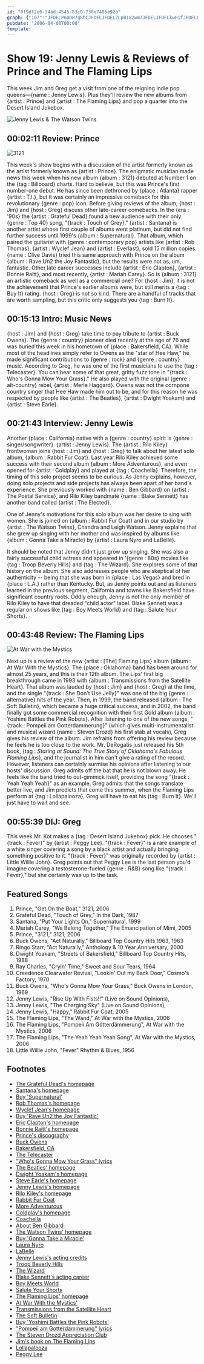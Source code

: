 ```yaml
---
id: "0f9df2e6-34ad-4545-83c0-738e7405e92b"
graph: {"107":"JFDELP60DH7q8hCJFDELJFDELZLpB182wm7JFDELJFDELkwH1fJFDELL7YXHJFDELngdMgJFDELlLtLlJFDELb7OG8JFDELuOkHX6HI0VJFDELJFDELKScwMBHhv3JFDELJFDELd78iu1QNn482wm782wm7GqFBi82wm7NijK3BLrIykwH1flLtLlngdMgNijK3b7OG8NijK3e7pwVHRFnxNijK3BJ2yjuOkHX","210":"BGYqqBKuZIBGYqqv7P9BBGYqqvOOcnEwqL8gVbfnBHm1GgVbfnX6cfdgVbfnBHm1GgMit6EwqL8VVfuxsnPkOv7P9B","3N":"9MGtlBFkpA95DSdkKJyT97qipX6cfdBHm1GgMit6FQVsyyb7500XY7TsdFy0sdFy0t4pIpBF0XxBe3GfBFkpAyYvAI","PD":"BFWLPBhPslBFWLPr7yyA0M5QABFWLP5LF6CBFWLPBFWLPBMlTxBFWLPYhyyU7q8hCBFWLPBFWLPkgSLa0M5QA7q8hCYhyyUqjvvt","2KR":"OfFJnqYVo9BIN24qYVo9BIN24OfFJn"}
pubdate: "2006-04-08T00:00"
template: 
---
```






# Show 19: Jenny Lewis & Reviews of Prince and The Flaming Lips

This week Jim and Greg get a visit from one of the reigning indie pop queens—{name : Jenny Lewis}. Plus they'll review the new albums from {artist : Prince} and {artist : The Flaming Lips} and pop a quarter into the Desert Island Jukebox.

![Jenny Lewis & The Watson Twins](https://static.soundopinions.org/images/2006/jennylewis.jpg)



## 00:02:11 Review: Prince

![3121](https://static.soundopinions.org/assets/19/3N0.jpg)

This week's show begins with a discussion of the artist formerly known as the artist formerly known as {artist : Prince}. The enigmatic musician made news this week when his new album {album : 3121} debuted at Number 1 on the {tag : Billboard} charts. Hard to believe, but this was Prince's first number-one debut. He has since been dethroned by {place : Atlanta} rapper {artist : T.I.}, but it was certainly an impressive comeback for this revolutionary {genre : pop} icon. Before giving reviews of the album, {host : Jim} and {host : Greg} discuss other late-career comebacks. In the {era : '90s} the {artist : Grateful Dead} found a new audience with their only {genre : Top 40} song, "{track : Touch of Grey}." {artist : Santana} is another artist whose first couple of albums went platinum, but did not find further success until 1999's {album : Supernatural}. That album, which paired the guitarist with {genre : contemporary pop} artists like {artist : Rob Thomas}, {artist : Wyclef Jean} and {artist : Everlast}, sold 15 million copies. {name : Clive Davis} tried this same approach with Prince on the album {album : Rave Un2 the Joy Fantastic}, but the results were not as, um, fantastic. Other late career successes include {artist : Eric Clapton}, {artist : Bonnie Raitt}, and most recently, {artist : Mariah Carey}. So is {album : 3121} an artistic comeback as well as a commercial one? For {host : Jim}, it is not the achievement that Prince's earlier albums were, but still merits a {tag : Buy It} rating. {host : Greg} is not so kind. There are a handful of tracks that are worth sampling, but this critic only suggests you {tag : Burn It}.



## 00:15:13 Intro: Music News

{host : Jim} and {host : Greg} take time to pay tribute to {artist : Buck Owens}. The {genre : country} pioneer died recently at the age of 76 and was buried this week in his hometown of {place : Bakersfield, CA}. While most of the headlines simply refer to Owens as the "star of Hee Haw," he made significant contributions to {genre : rock} and {genre : country} music. According to Greg, he was one of the first musicians to use the {tag : Telecaster}. You can hear some of that great, gritty fuzz tone in "{track : Who's Gonna Mow Your Grass}." He also played with the original {genre : alt-country} rebel, {artist : Merle Haggard}. Owens was not the cornpone country singer that Hee Haw made him out to be, and for this reason he was respected by people like {artist : The Beatles}, {artist : Dwight Yoakam} and {artist : Steve Earle}.



## 00:21:43 Interview: Jenny Lewis

Another {place : California} native with a {genre : country} spirit is {genre : singer/songwriter}  {artist : Jenny Lewis}. The {artist : Rilo Kiley} frontwoman joins {host : Jim} and {host : Greg} to talk about her latest solo album, {album : Rabbit Fur Coat}. Last year Rilo Kiley achieved some success with their second album {album : More Adventurous}, and even opened for {artist : Coldplay} and played at {tag : Coachella}. Therefore, the timing of this solo project seems to be curious. As Jenny explains, however, doing solo projects and side projects has always been apart of her band's experience. She previously worked with {name : Ben Gibbard} on {artist : The Postal Service}, and Rilo Kiley bandmate {name : Blake Sennett} has another band called {artist : The Elected}.

One of Jenny's motivations for this solo album was her desire to sing with women. She is joined on {album : Rabbit Fur Coat} and in our studio by {artist : The Watson Twins}, Chandra and Leigh Watson. Jenny explains that she grew up singing with her mother and was inspired by albums like {album : Gonna Take a Miracle} by {artist : Laura Nyro and LaBelle}.

It should be noted that Jenny didn't just grow up singing. She was also a fairly successful child actress and appeared in '{genre : 80s} movies like {tag : Troop Beverly Hills} and {tag : The Wizard}. She explores some of that history on the album. She also addresses people who are skeptical of her authenticity -- being that she was born in {place : Las Vegas} and bred in {place : L.A.} rather than Kentucky. But, as Jenny points out and as listeners learned in the previous segment, California and towns like Bakersfield have significant country roots. Oddly enough, Jenny is not the only member of Rilo Kiley to have that dreaded "child actor" label. Blake Sennett was a regular on shows like {tag : Boy Meets World} and {tag : Salute Your Shorts}.



## 00:43:48 Review: The Flaming Lips

![At War with the Mystics](https://static.soundopinions.org/assets/19/2100.jpg)

Next up is a review of the new {artist : [The] Flaming Lips} album {album : At War With the Mystics}. The {place : Oklahoma} band has been around for almost 25 years, and this is their 12th album. The Lips' first big breakthrough came in 1993 with {album : Transmissions from the Satellite Heart}. That album was lauded by {host : Jim} and {host : Greg} at the time, and the single "{track : She Don't Use Jelly}" was one of the big {genre : alternative} hits of the year. Then, in 1999, the band released {album : The Soft Bulletin}, which became a huge critical success, and in 2002, the band finally got some commercial recognition with their first Gold album {album : Yoshimi Battles the Pink Robots}. After listening to one of the new songs, "{track : Pompeii am Gotterdammerung}" (which gives multi-instrumentalist and musical wizard {name : Steven Drozd} his first stab at vocals), Greg gives his review of the album. Jim refrains from offering his review because he feels he is too close to the work. Mr. DeRogatis just released his 5th book, {tag : *Staring at Sound: The True Story of Oklahoma's Fabulous Flaming Lips*}, and the journalist in him can't give a rating of the record. However, listeners can certainly surmise his opinions after listening to our hosts' discussion. Greg admits off the bat that he is not blown away. He feels like the band tried to out-gimmick itself, providing the song "{track : Yeah Yeah Yeah}" as an example. Greg admits that the songs translate better live, and Jim predicts that come this summer, when the Flaming Lips perform at {tag : Lollapalooza}, Greg will have to eat his {tag : Burn It}. We'll just have to wait and see.



## 00:55:39 DIJ: Greg

This week Mr. Kot makes a {tag : Desert Island Jukebox} pick. He chooses "{track : Fever}" by {artist : Peggy Lee}. "{track : Fever}" is a rare example of a white singer covering a song by a black artist and actually bringing something positive to it. "{track : Fever}" was originally recorded by {artist : Little Willie John}. Greg points out that Peggy Lee is the last person you'd imagine covering a testosterone-fueled {genre : R&B} song like "{track : Fever}," but she certainly was up to the task.



## Featured Songs

1. Prince, "Get On the Boat," 3121, 2006
2. Grateful Dead, "Touch of Grey," In the Dark, 1987
3. Santana, "Put Your Lights On," Supernatural, 1999
4. Mariah Carey, "We Belong Together," The Emancipation of Mimi, 2005
5. Prince, "3121," 3121, 2006
6. Buck Owens, "Act Naturally," Billboard Top Country Hits 1963, 1963
7. Ringo Starr, "Act Naturally," Anthology & 10 Year Anniversary, 2000
8. Dwight Yoakam, "Streets of Bakersfield," Billboard Top Country Hits, 1988
9. Ray Charles, "Cryin' Time," Sweet and Sour Tears, 1964
10. Creedence Clearwater Revival, "Lookin' Out my Back Door," Cosmo's Factory, 1970
11. Buck Owens, "Who's Gonna Mow Your Grass," Buck Owens in London, 1969
12. Jenny Lewis, "Rise Up With Fists!!" (Live on Sound Opinions),
13. Jenny Lewis, "The Charging Sky" (Live on Sound Opinions),
14. Jenny Lewis, "Happy," Rabbit Fur Coat, 2005
15. The Flaming Lips, "The Wand," At War with the Mystics, 2006
16. The Flaming Lips, "Pompeii Am Götterdämmerung", At War with the Mystics, 2006
17. The Flaming Lips, "The Yeah Yeah Yeah Song", At War with the Mystics, 2006
18. Little Willie John, "Fever" Rhythm & Blues, 1956



## Footnotes

- [The Grateful Dead's homepage](http://www.dead.net/)
- [Santana's homepage](http://www.santana.com/)
- [Buy 'Supernatural'](http://www.amazon.com/exec/obidos/tg/detail/-/B00000J7J4?v=glance)
- [Rob Thomas's homepage](http://www.robthomasmusic.com/)
- [Wyclef Jean's homepage](http://www.wyclef.com/)
- [Buy 'Rave Un2 the Joy Fantastic'](http://www.amazon.com/exec/obidos/tg/detail/-/B000028U0T?v=glance)
- [Eric Clapton's homepage](http://www.ericclapton.com/)
- [Bonnie Raitt's homepage](http://www.bonnieraitt.com/)
- [Prince's discography](http://www.allmusic.com/cg/amg.dll?p=amg&token=ADFEAEE47C19DC4FA87520D69D3D4DC7FA7FFB07D063FD831F29461BDFBA3C54DD5F26B904A595C9AEFB75AB7BAFFF28E85905D0CEE456F5CC0640&uid=CAW010604101534&sql=11:qzaxqj4bojha~T2)
- [Buck Owens](http://www.allmusic.com/cg/amg.dll?p=amg&token=ADFEAEE47C19DC4FA87520D69D3D4DC7FA7FFB07D063FD831F29461BDFBA3C54DD5F26B904A595C9AEFB75AB7BAFFF28E85905D0CDE456FECC0640&sql=11:px2ibk096akb)
- [Bakersfield, CA](http://www.bakersfield.com/)
- [The Telecaster](http://en.wikipedia.org/wiki/Telecaster)
- ["Who's Gonna Mow Your Grass" lyrics](http://www.metrolyrics.com/whos-gonna-mow-your-grass-lyrics-buck-owens.html)
- [The Beatles' homepage](http://www.beatles.com/)
- [Dwight Yoakam's homepage](http://www.dwightyoakam.com/)
- [Steve Earle's homepage](http://www.steveearle.com/)
- [Jenny Lewis's homepage](http://www.jennylewis.com/)
- [Rilo Kiley's homepage](http://www.rilokiley.com/)
- [Rabbit Fur Coat](http://www.metacritic.com/music/artists/lewisjennywiththewatsontwins/rabbitfurcoat)
- [More Adventurous](http://www.metacritic.com/music/artists/rilokiley/moreadventurous)
- [Coldplay's homepage](http://www.coldplay.com/)
- [Coachella](http://www.coachella.com/)
- [About Ben Gibbard](http://en.wikipedia.org/wiki/Ben_Gibbard)
- [The Watson Twins' homepage](http://www.thewatsontwins.com/)
- [Buy 'Gonna Take a Miracle'](http://www.amazon.com/exec/obidos/tg/detail/-/B000068QZR?v=glance)
- [Laura Nyro](http://www.allmusic.com/cg/amg.dll?P=amg&sql=laura+nyro&x=0&y=0&opt1=1&sourceid=mozilla-search)
- [LaBelle](http://www.allmusic.com/cg/amg.dll?p=amg&token=ADFEAEE47C19DC4FA87520D69D3D4DC7FA7FFB07D063FD831F29461BDFBA3C54DD5F26B904A595C9AEFB75AB7BAFFF28E85C05D3CFE456F9CC0640&sql=11:8zavqj3bojda)
- [Jenny Lewis's acting credits](http://www.imdb.com/name/nm0507343/)
- [Troop Beverly Hills](http://www.popmatters.com/film/reviews/t/troop-beverly-hills.shtml)
- [The Wizard](http://www.imdb.com/title/tt0098663/)
- [Blake Sennett's acting career](http://www.imdb.com/name/nm0784404/?fr=c2l0ZT1kZnx0dD0xfGZiPXV8cG49MHxrdz0xfHE9Ymxha2Ugc2VubmV0dHxmdD0xfG14PTIwfGxtPTUwMHxjbz0xfGh0bWw9MXxubT0x;fc=1;ft=21)
- [Boy Meets World](http://en.wikipedia.org/wiki/Boy_Meets_World)
- [Salute Your Shorts](http://www.tv.com/salute-your-shorts/show/3566/summary.html)
- [The Flaming Lips' homepage](http://www.flaminglips.com/)
- [At War With the Mystics'](http://www.amazon.com/exec/obidos/tg/detail/-/B000EGDNCW?v=glance)
- [Transmissions from the Satellite Heart](http://www.allmusic.com/cg/amg.dll?p=amg&token=ADFEAEE47C19DC4FA87520D69D3D4DC7FA7FFB07D063FD831F29461BDFBA3C54DD5F26B904A595C9AEFB75AB7BAFFF28E85F05D6CDE455F8CC0640&sql=10:hq67mpnd9f3o)
- [The Soft Bulletin](http://www.metacritic.com/music/artists/flaminglips/softbulletin)
- [Buy 'Yoshimi Battles the Pink Robots'](http://www.amazon.com/exec/obidos/tg/detail/-/B000068PQ0?v=glance)
- ["Pompeii am Gotterdammerung" lyrics](http://www.metrolyrics.com/lyrics/2147430204/Flaming_Lips/Pompeii_Am_Gotterdammerung)
- [The Steven Drozd Appreciation Club](http://nellmedia.com/drozd/home.html)
- [Jim's book on The Flaming Lips](http://www.amazon.com/Staring-Sound-Oklahomas-Fabulous-Flaming/dp/0767921402)
- [Lollapalooza](http://www.lollapalooza.com/)
- [Peggy Lee](http://www.allmusic.com/cg/amg.dll?p=amg&token=ADFEAEE47C19DC4FA87520D69D3D4DC7FA7FFB07D063FD831F29461BDFBA3C54DD5F26B904A595C9AEFB75AB7BAFFF28E85F05D7CEE455FECC0640&sql=11:0em1z83ajyv8)
